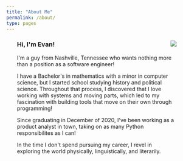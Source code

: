 ```yaml
---
title: "About Me"
permalink: /about/
type: pages
---
```

<div style="padding-left: 2em; padding-right: 4em">
    <img src="https://evan-fannin.github.io/evan-fannin/assets/images/profile_pic_1.jpeg" style="max-width: 50%; height: auto; float: right; margin-left: 1em; animation: intro 0.3s both; animation-delay: 3s;">
    <h3>Hi, I'm Evan!</h3>
    <p>I'm a guy from Nashville, Tennessee who wants nothing more than a position as a software engineer!</p>
    <p>I have a Bachelor's in mathematics with a minor in computer science, but I started school studying history and political science. Throughout that process, I discovered that I love working with systems and moving parts, which led to my fascination with building tools that move on their own through programming!</p>
    <p>Since graduating in December of 2020, I've been working as a product analyst in town, taking on as many Python responsibilites as I can!</p>
    <p>In the time I don't spend pursuing my career, I revel in exploring the world physically, linguistically, and literarily.</p>
</div>